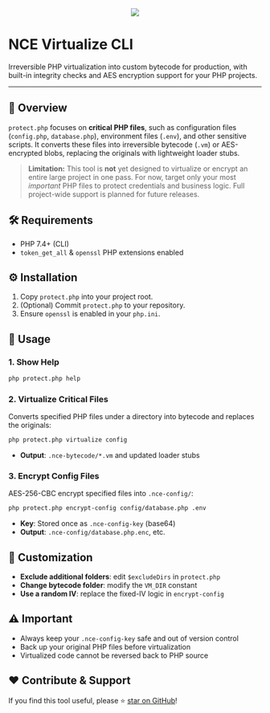 <div align="center"><img src="https://i.ibb.co/d01CTnMj/NCE-Virtualize.png"></div>


# NCE Virtualize CLI

Irreversible PHP virtualization into custom bytecode for production, with built-in integrity checks and AES encryption support for your PHP projects.

---

## 📜 Overview

`protect.php` focuses on **critical PHP files**, such as configuration files (`config.php`, `database.php`), environment files (`.env`), and other sensitive scripts. It converts these files into irreversible bytecode (`.vm`) or AES-encrypted blobs, replacing the originals with lightweight loader stubs.

> **Limitation:** This tool is **not** yet designed to virtualize or encrypt an entire large project in one pass. For now, target only your most _important_ PHP files to protect credentials and business logic. Full project-wide support is planned for future releases.

## 🛠️ Requirements

- PHP 7.4+ (CLI)  
- `token_get_all` & `openssl` PHP extensions enabled  

## ⚙️ Installation

1. Copy `protect.php` into your project root.  
2. (Optional) Commit `protect.php` to your repository.  
3. Ensure `openssl` is enabled in your `php.ini`.

## 🎯 Usage

### 1. Show Help

```bash
php protect.php help
```

### 2. Virtualize Critical Files

Converts specified PHP files under a directory into bytecode and replaces the originals:

```bash
php protect.php virtualize config
```

- **Output**: `.nce-bytecode/*.vm` and updated loader stubs

### 3. Encrypt Config Files

AES-256-CBC encrypt specified files into `.nce-config/`:

```bash
php protect.php encrypt-config config/database.php .env
```

- **Key**: Stored once as `.nce-config-key` (base64)  
- **Output**: `.nce-config/database.php.enc`, etc.

## 🔧 Customization

- **Exclude additional folders**: edit `$excludeDirs` in `protect.php`  
- **Change bytecode folder**: modify the `VM_DIR` constant  
- **Use a random IV**: replace the fixed-IV logic in `encrypt-config`

## ⚠️ Important

- Always keep your `.nce-config-key` safe and out of version control  
- Back up your original PHP files before virtualization  
- Virtualized code cannot be reversed back to PHP source

## ❤️ Contribute & Support

If you find this tool useful, please ⭐️ [star on GitHub](https://github.com/reyzee0/nce-virtualize)!
